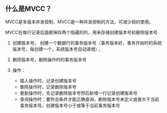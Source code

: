 ## 什么是MVCC？

MVCC是多版本并发控制，MVCC是一种并发控制的方法，可减少锁的使用。

MVCC在每行记录后面都保存两个隐藏的列，用来存储创建版本号和删除版本号

1. 创建版本号， 创建一个数据行的事务版本号（事务版本好，事务开始时的系统版本号，每创建一个，系统版本号自动递增）；
2. 删除版本号，删除操作时的事务版本号

3. 操作：
    - 插入操作时，记录创建版本号
    - 删除操作时，记录删除版本号
    - 更新操作时，先记录删除版本号然后新增一行记录创建版本号
    - 查询操作时：要符合条件才能正确查询，删除版本号未定义或者大于当前事务版本号。创建版本号小于或等于当前事务版本号
